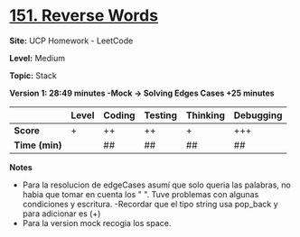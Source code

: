 # [151. Reverse Words](https://leetcode.com/problems/reverse-words-in-a-string/submissions/1330079976/)

**Site:** UCP Homework - LeetCode

**Level:** Medium

**Topic:** Stack

**Version 1: 28:49 minutes -Mock  -> Solving Edges Cases +25 minutes**

|           | Level | Coding | Testing | Thinking | Debugging  |
|-----------|-------|--------|---------|----------|------------|
| **Score** | +     | ++     | ++      | +        | +++        |
| **Time (min)** | | ## | ## | ## | ## |

**Notes**
- Para la resolucion de edgeCases asumí que solo queria las palabras, no habia que 
  tomar en cuenta los " ". Tuve problemas con algunas condiciones y escritura.
        -Recordar que el tipo string usa pop_back y para adicionar es (+)
- Para la version mock recogia los space.
